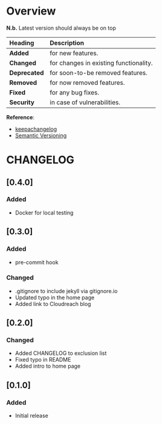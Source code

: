 # Overview

__N.b.__ Latest version should always be on top

| Heading | Description |
| :---- | :---- |
| __Added__ | for new features. |
| __Changed__ | for changes in existing functionality. |
| __Deprecated__ | for soon-to-be removed features. |
| __Removed__ | for now removed features. |
| __Fixed__ | for any bug fixes. |
| __Security__ | in case of vulnerabilities. |

__Reference__:
* [keepachangelog](https://keepachangelog.com/en/1.0.0/)
* [Semantic Versioning](https://semver.org/)

# CHANGELOG

## [0.4.0]

### Added

* Docker for local testing

## [0.3.0]

### Added

* pre-commit hook

### Changed

* .gitignore to include jekyll via gitignore.io
* Updated typo in the home page
* Added link to Cloudreach blog

## [0.2.0]

### Changed

* Added CHANGELOG to exclusion list
* Fixed typo in README
* Added intro to home page

## [0.1.0]

### Added

* Initial release